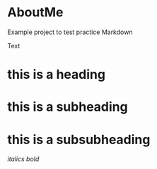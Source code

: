 # AboutMe
Example project to test practice Markdown 

Text

# this is a heading
# this is a subheading
# this is a subsubheading


*italics*
*bold*
